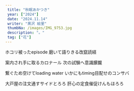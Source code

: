 ```yaml
---
 title: "秋眠あかつき" 
 year: ["2024"] 
 date: "2024.11.14" 
 writer: "黒沢 絵里" 
 thumbNa: /images/IMG_9753.jpg 
 description: "。" 
 tag: ["花"] 
---
```




ホコリ被ったepisode 磨いて語りきる改竄読経

案内され手に取るカロナール 次の試験へ意識朦朧

繋ぐため空けてloading water いかにもtiming目配せのコンサバ

大戸屋の注文通すサイドとろろ 肝心の定食催促けんもほろろ



<!--

「いま」が「いざ」である。

そうらしい。知らんけどそうらしい。だれか偉い人が言ってた。

って思い出して頭痛と起きた朝、きりん。キリン。

キリンを見ようと思った。アミメキリン。サバンナでの闘争心と緊張感を失ったあの動物園のキリン。


動物園まで幸い徒歩で向


  
![Alt text](/images/IMG_9.jpg) 
![Alt text](/images/IMG_9.jpg) 
![Alt text](/images/IMG_9.jpg) 
![Alt text](/images/IMG_9.jpg) 

  
-->